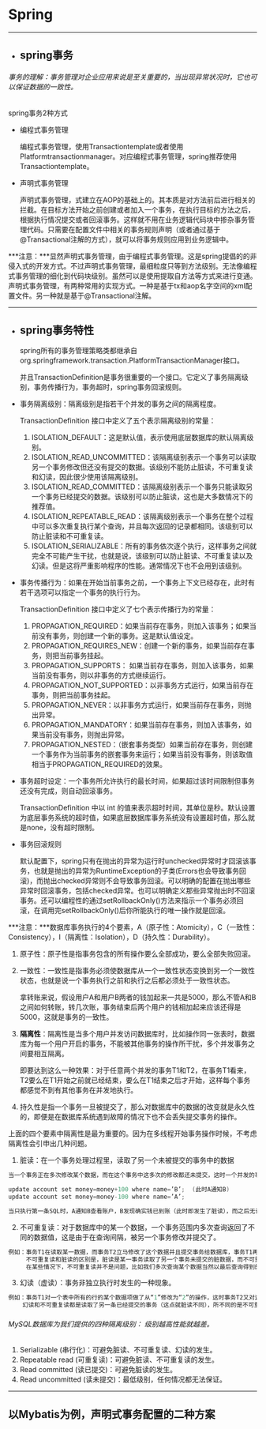 # Spring

------
- ## spring事务
###### 事务的理解：事务管理对企业应用来说是至关重要的，当出现异常状况时，它也可以保证数据的一致性。

spring事务2种方式

- 编程式事务管理

  编程式事务管理，使用Transactiontemplate或者使用Platformtransactionmanager。对应编程式事务管理，spring推荐使用Transactiontemplate。

- 声明式事务管理

  声明式事务管理，式建立在AOP的基础上的。其本质是对方法前后进行相关的拦截。在目标方法开始之前创建或者加入一个事务，在执行目标的方法之后，根据执行情况提交或者回滚事务。这样就不用在业务逻辑代码块中掺杂事务管理代码。只需要在配置文件中相关的事务规则声明（或者通过基于@Transactional注解的方式），就可以将事务规则应用到业务逻辑中。

***注意：***显然声明式事务管理，由于编程式事务管理。这是spring提倡的的非侵入式的开发方式。不过声明式事务管理，最细粒度只等到方法级别。无法像编程式事务管理的细化到代码块级别。虽然可以是使用提取自方法等方式来进行变通。声明式事务管理，有两种常用的实现方式。一种是基于tx和aop名字空间的xml配置文件。另一种就是基于@Transactional注解。

------
- ## spring事务特性
  spring所有的事务管理策略类都继承自 org.springframework.transaction.PlatformTransactionManager接口。

  并且TransactionDefinition是事务很重要的一个接口。它定义了事务隔离级别，事务传播行为，事务超时，spring事务回滚规则。

- 事务隔离级别：隔离级别是指若干个并发的事务之间的隔离程度。

  TransactionDefinition 接口中定义了五个表示隔离级别的常量：

  1. ISOLATION_DEFAULT：这是默认值，表示使用底层数据库的默认隔离级别。
  2. ISOLATION_READ_UNCOMMITTED：该隔离级别表示一个事务可以读取另一个事务修改但还没有提交的数据。该级别不能防止脏读，不可重复读和幻读，因此很少使用该隔离级别。
  3. ISOLATION_READ_COMMITTED：该隔离级别表示一个事务只能读取另一个事务已经提交的数据。该级别可以防止脏读，这也是大多数情况下的推荐值。
  4. ISOLATION_REPEATABLE_READ：该隔离级别表示一个事务在整个过程中可以多次重复执行某个查询，并且每次返回的记录都相同。该级别可以防止脏读和不可重复读。
  5. ISOLATION_SERIALIZABLE：所有的事务依次逐个执行，这样事务之间就完全不可能产生干扰，也就是说，该级别可以防止脏读、不可重复读以及幻读。但是这将严重影响程序的性能。通常情况下也不会用到该级别。

- 事务传播行为：如果在开始当前事务之前，一个事务上下文已经存在，此时有若干选项可以指定一个事务的执行行为。

  TransactionDefinition 接口中定义了七个表示传播行为的常量：

  1. PROPAGATION_REQUIRED：如果当前存在事务，则加入该事务；如果当前没有事务，则创建一个新的事务。这是默认值设定。
  2. PROPAGATION_REQUIRES_NEW：创建一个新的事务，如果当前存在事务，则把当前事务挂起。
  3. PROPAGATION_SUPPORTS： 如果当前存在事务，则加入该事务，如果当前没有事务，则以非事务的方式继续运行。
  4. PROPAGATION_NOT_SUPPORTED：以非事务方式运行，如果当前存在事务，则把当前事务挂起。
  5. PROPAGATION_NEVER：以非事务方式运行，如果当前存在事务，则抛出异常。
  6. PROPAGATION_MANDATORY：如果当前存在事务，则加入该事务，如果当前没有事务，则抛出异常。
  7. PROPAGATION_NESTED：（嵌套事务类型）如果当前存在事务，则创建一个事务作为当前事务的嵌套事务来运行；如果当前没有事务，则该取值相当于PROPAGATION_REQUIRED的效果。

- 事务超时设定：一个事务所允许执行的最长时间，如果超过该时间限制但事务还没有完成，则自动回滚事务。

  TransactionDefinition 中以 int 的值来表示超时时间，其单位是秒。默认设置为底层事务系统的超时值，如果底层数据库事务系统没有设置超时值，那么就是none，没有超时限制。

- 事务回滚规则

  默认配置下，spring只有在抛出的异常为运行时unchecked异常时才回滚该事务，也就是抛出的异常为RuntimeException的子类(Errors也会导致事务回滚)，而抛出checked异常则不会导致事务回滚。可以明确的配置在抛出哪些异常时回滚事务，包括checked异常。也可以明确定义那些异常抛出时不回滚事务。还可以编程性的通过setRollbackOnly()方法来指示一个事务必须回滚，在调用完setRollbackOnly()后你所能执行的唯一操作就是回滚。

***注意：***数据库事务执行的4个要素，A（原子性：Atomicity），C（一致性：Consistency），I（隔离性：Isolation），D（持久性：Durability）。

1. 原子性：原子性是指事务包含的所有操作要么全部成功，要么全部失败回滚。

2. 一致性：一致性是指事务必须使数据库从一个一致性状态变换到另一个一致性状态，也就是说一个事务执行之前和执行之后都必须处于一致性状态。

   拿转账来说，假设用户A和用户B两者的钱加起来一共是5000，那么不管A和B之间如何转账，转几次账，事务结束后两个用户的钱相加起来应该还得是5000，这就是事务的一致性。

3. **隔离性**：隔离性是当多个用户并发访问数据库时，比如操作同一张表时，数据库为每一个用户开启的事务，不能被其他事务的操作所干扰，多个并发事务之间要相互隔离。

   即要达到这么一种效果：对于任意两个并发的事务T1和T2，在事务T1看来，T2要么在T1开始之前就已经结束，要么在T1结束之后才开始，这样每个事务都感觉不到有其他事务在并发地执行。

4. 持久性是指一个事务一旦被提交了，那么对数据库中的数据的改变就是永久性的，即便是在数据库系统遇到故障的情况下也不会丢失提交事务的操作。

上面的四个要素中隔离性是最为重要的。因为在多线程开始事务操作时候，不考虑隔离性会引申出几种问题。

1. 脏读：在一个事务处理过程里，读取了另一个未被提交的事务中的数据

```java
当一个事务正在多次修改某个数据，而在这个事务中这多次的修改都还未提交，这时一个并发的事务来访问该数据，就会造成两个事务得到的数据不一致。例如：用户A向用户B转账100元，对应SQL命令如下

update account set money=money+100 where name=’B’;  (此时A通知B)
update account set money=money-100 where name=’A’;

当只执行第一条SQL时，A通知B查看账户，B发现确实钱已到账（此时即发生了脏读），而之后无论第二条SQL是否执行，只要该事务不提交，则所有操作都将回滚，那么当B以后再次查看账户时就会发现钱其实并没有转。
```

2. 不可重复读：对于数据库中的某一个数据，一个事务范围内多次查询返回了不同的数据值，这是由于在查询间隔，被另一个事务修改并提交了。
```java
例如：事务T1在读取某一数据，而事务T2立马修改了这个数据并且提交事务给数据库，事务T1再次读取该数据就得到了不同的结果，发送了不可重复读。
     不可重复读和脏读的区别是，脏读是某一事务读取了另一个事务未提交的脏数据，而不可重复读则是读取了前一事务提交的数据。
     在某些情况下，不可重复读并不是问题，比如我们多次查询某个数据当然以最后查询得到的结果为主。但在另一些情况下就有可能发生问题，例如对于同一个数据A和B依次查询就可能不同，A和B就可能打起来了……
```
3. 幻读（虚读）：事务非独立执行时发生的一种现象。
```java
例如：事务T1对一个表中所有的行的某个数据项做了从“1”修改为“2”的操作，这时事务T2又对这个表中插入了一行数据项，而这个数据项的数值还是为“1”并且提交给数据库。而操作事务T1的用户如果再查看刚刚修改的数据，会发现还有一行没有修改，其实这行是从事务T2中添加的，就好像产生幻觉一样，这就是发生了幻读。
	幻读和不可重复读都是读取了另一条已经提交的事务（这点就脏读不同），所不同的是不可重复读查询的都是同一个数据项，而幻读针对的是一批数据整体（比如数据的个数）。
```

###### MySQL数据库为我们提供的四种隔离级别： 级别越高性能就越差。

1. Serializable (串行化)：可避免脏读、不可重复读、幻读的发生。
2. Repeatable read (可重复读)：可避免脏读、不可重复读的发生。
3. Read committed (读已提交)：可避免脏读的发生。
4. Read uncommitted (读未提交)：最低级别，任何情况都无法保证。

------

## 以Mybatis为例，声明式事务配置的二种方案


